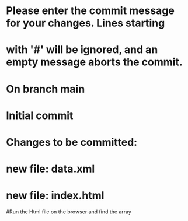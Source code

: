 
# Please enter the commit message for your changes. Lines starting
# with '#' will be ignored, and an empty message aborts the commit.
#
# On branch main
#
# Initial commit
#
# Changes to be committed:
#	new file:   data.xml
#	new file:   index.html
#Run the Html file on the browser and find the array
